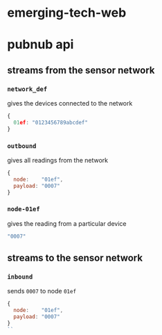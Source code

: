# emerging-tech-web

# pubnub api

## streams __from__ the sensor network

### `network_def`

gives the devices connected to the network 

```js
{
  01ef: "0123456789abcdef"
}
```

### `outbound`

gives all readings from the network

```js
{
  node:    "01ef",
  payload: "0007"
}
```

### `node-01ef`

gives the reading from a particular device

```js
"0007"
```

## streams __to__ the sensor network

### `inbound`

sends `0007` to node `01ef`

```js
{
  node:    "01ef",
  payload: "0007"
}
``